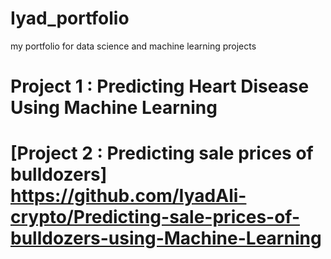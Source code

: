 # Iyad_portfolio
my portfolio for data science and machine learning projects

# Project 1 : Predicting Heart Disease Using Machine Learning
# [Project 2 : Predicting sale prices of bulldozers] https://github.com/IyadAli-crypto/Predicting-sale-prices-of-bulldozers-using-Machine-Learning

